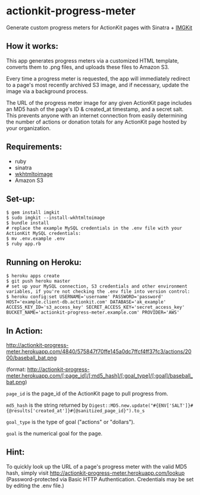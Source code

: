 actionkit-progress-meter
========================

Generate custom progress meters for ActionKit pages with Sinatra + [IMGKit](https://github.com/csquared/IMGKit)

How it works:
---------------

This app generates progress meters via a customized HTML template, converts them to .png files, and uploads these files to Amazon S3.

Every time a progress meter is requested, the app will immediately redirect to a page's most recently archived S3 image, and if necessary, update the image via a background process.

The URL of the progress meter image for any given ActionKit page includes an MD5 hash of the page's ID & created_at timestamp, and a secret salt. This prevents anyone with an internet connection from easily determining the number of actions or donation totals for any ActionKit page hosted by your organization.

Requirements:
---------------

- ruby
- sinatra
- [wkhtmltoimage](https://code.google.com/p/wkhtmltopdf/downloads/detail?name=wkhtmltoimage-0.11.0_rc1-static-amd64.tar.bz2&can=2&q=)
- Amazon S3

Set-up:
---------------

    $ gem install imgkit
    $ sudo imgkit --install-wkhtmltoimage
    $ bundle install
    # replace the example MySQL credentials in the .env file with your ActionKit MySQL credentials:
    $ mv .env.example .env
    $ ruby app.rb

Running on Heroku:
---------------

    $ heroku apps create
    $ git push heroku master
    # set up your MySQL connection, S3 credentials and other environment variables, if you're not checking the .env file into version control:
    $ heroku config:set USERNAME='username' PASSWORD='password' HOST='example.client-db.actionkit.com' DATABASE='ak_example' ACCESS_KEY_ID='s3_access_key' SECRET_ACCESS_KEY='secret_access_key' BUCKET_NAME='actionkit-progress-meter.example.com' PROVIDER='AWS'

In Action:
---------------

http://actionkit-progress-meter.herokuapp.com/4840/575847f70ffe145a0dc7ffcf4ff37fc3/actions/2000/baseball_bat.png

(format: http://actionkit-progress-meter.herokuapp.com/[:page_id]/[:md5_hash]/[:goal_type]/[:goal]/baseball_bat.png)

`page_id` is the page_id of the ActionKit page to pull progress from.

`md5_hash` is the string returned by `Digest::MD5.new.update("#{ENV['SALT']}#{@results['created_at']}#{@sanitized_page_id}").to_s`

`goal_type` is the type of goal ("actions" or "dollars").

`goal` is the numerical goal for the page.

Hint:
---------------

To quickly look up the URL of a page's progress meter with the valid MD5 hash, simply visit http://actionkit-progress-meter.herokuapp.com/lookup (Password-protected via Basic HTTP Authentication. Credentials may be set by editing the .env file.)